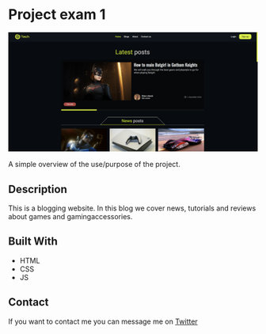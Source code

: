 # Project exam 1

![image](https://github.com/Noroff-FEU-Assignments/project-exam-1-LSDsloth/blob/main/tech_blog.png?raw=true)

A simple overview of the use/purpose of the project.

## Description

This is a blogging website. In this blog we cover news, tutorials and reviews about games and gamingaccessories.

## Built With

- HTML
- CSS
- JS
  
## Contact

If you want to contact me you can message me on <a href="https://twitter.com/StianLibeck">Twitter</a>
